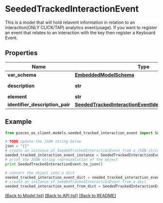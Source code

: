 # SeededTrackedInteractionEvent

This is a model that will hold relavent information in relation to an interaction(ONLY CLICK/TAP) analytics event(usage). If you want to register an event that relates to an interaction with the key then register a Keyboard Event. 

## Properties
Name | Type | Description | Notes
------------ | ------------- | ------------- | -------------
**var_schema** | [**EmbeddedModelSchema**](EmbeddedModelSchema.md) |  | [optional] 
**description** | **str** | These need structure | 
**element** | **str** |  | [optional] 
**identifier_description_pair** | [**SeededTrackedInteractionEventIdentifierDescriptionPairs**](SeededTrackedInteractionEventIdentifierDescriptionPairs.md) |  | [optional] 

## Example

```python
from pieces_os_client.models.seeded_tracked_interaction_event import SeededTrackedInteractionEvent

# TODO update the JSON string below
json = "{}"
# create an instance of SeededTrackedInteractionEvent from a JSON string
seeded_tracked_interaction_event_instance = SeededTrackedInteractionEvent.from_json(json)
# print the JSON string representation of the object
print SeededTrackedInteractionEvent.to_json()

# convert the object into a dict
seeded_tracked_interaction_event_dict = seeded_tracked_interaction_event_instance.to_dict()
# create an instance of SeededTrackedInteractionEvent from a dict
seeded_tracked_interaction_event_from_dict = SeededTrackedInteractionEvent.from_dict(seeded_tracked_interaction_event_dict)
```
[[Back to Model list]](../README.md#documentation-for-models) [[Back to API list]](../README.md#documentation-for-api-endpoints) [[Back to README]](../README.md)


